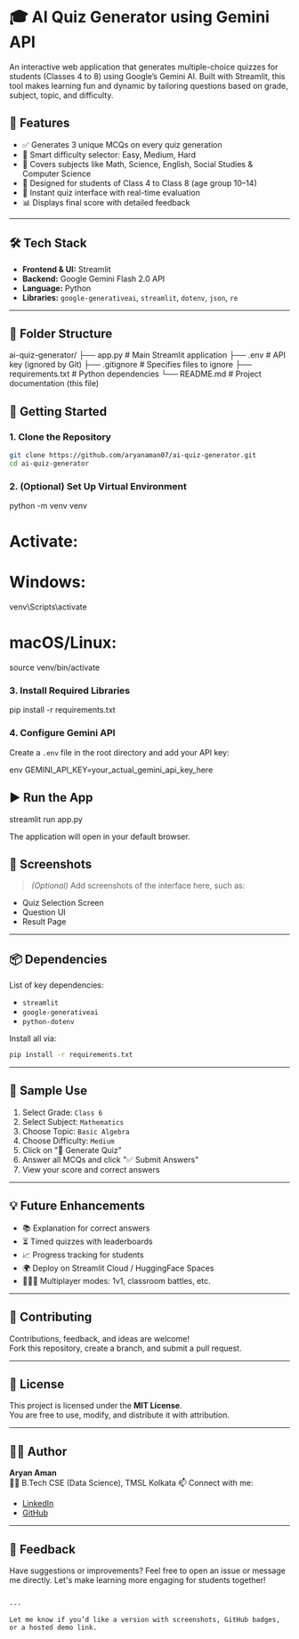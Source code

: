 # 🎓 AI Quiz Generator using Gemini API

An interactive web application that generates multiple-choice quizzes for students (Classes 4 to 8) using Google’s Gemini AI. Built with Streamlit, this tool makes learning fun and dynamic by tailoring questions based on grade, subject, topic, and difficulty.

## 🌟 Features

- ✅ Generates 3 unique MCQs on every quiz generation
- 🧠 Smart difficulty selector: Easy, Medium, Hard
- 🎯 Covers subjects like Math, Science, English, Social Studies & Computer Science
- 🎒 Designed for students of Class 4 to Class 8 (age group 10–14)
- 🚀 Instant quiz interface with real-time evaluation
- 📊 Displays final score with detailed feedback

---

## 🛠️ Tech Stack

- **Frontend & UI:** Streamlit
- **Backend:** Google Gemini Flash 2.0 API
- **Language:** Python
- **Libraries:** `google-generativeai`, `streamlit`, `dotenv`, `json`, `re`

---

## 📁 Folder Structure


ai-quiz-generator/
├── app.py               # Main Streamlit application
├── .env                 # API key (ignored by Git)
├── .gitignore           # Specifies files to ignore
├── requirements.txt     # Python dependencies
└── README.md            # Project documentation (this file)


## 🚀 Getting Started

### 1. Clone the Repository

```bash
git clone https://github.com/aryanaman07/ai-quiz-generator.git
cd ai-quiz-generator
```

### 2. (Optional) Set Up Virtual Environment

python -m venv venv
# Activate:
# Windows:
venv\Scripts\activate
# macOS/Linux:
source venv/bin/activate

### 3. Install Required Libraries

pip install -r requirements.txt

### 4. Configure Gemini API

Create a `.env` file in the root directory and add your API key:

env
GEMINI_API_KEY=your_actual_gemini_api_key_here

## ▶️ Run the App

streamlit run app.py


The application will open in your default browser.



## 📸 Screenshots

> *(Optional)* Add screenshots of the interface here, such as:
- Quiz Selection Screen
- Question UI
- Result Page

---

## 📦 Dependencies

List of key dependencies:

- `streamlit`
- `google-generativeai`
- `python-dotenv`

Install all via:

```bash
pip install -r requirements.txt
```

---

## 🧪 Sample Use

1. Select Grade: `Class 6`
2. Select Subject: `Mathematics`
3. Choose Topic: `Basic Algebra`
4. Choose Difficulty: `Medium`
5. Click on "🚀 Generate Quiz"
6. Answer all MCQs and click "✅ Submit Answers"
7. View your score and correct answers

---

## 💡 Future Enhancements

- 📚 Explanation for correct answers
- ⏳ Timed quizzes with leaderboards
- 📈 Progress tracking for students
- 🌍 Deploy on Streamlit Cloud / HuggingFace Spaces
- 🧑‍🤝‍🧑 Multiplayer modes: 1v1, classroom battles, etc.

---

## 🤝 Contributing

Contributions, feedback, and ideas are welcome!  
Fork this repository, create a branch, and submit a pull request.

---

## 📄 License

This project is licensed under the **MIT License**.  
You are free to use, modify, and distribute it with attribution.

---

## 🙋‍♂️ Author

**Aryan Aman**  
👨‍🎓 B.Tech CSE (Data Science), TMSL Kolkata 
📫 Connect with me:  
- [LinkedIn](https://www.linkedin.com/in/aryan-aman-b3334b270/)  
- [GitHub](https://github.com/aryanaman07)

---

## 💬 Feedback

Have suggestions or improvements? Feel free to open an issue or message me directly. Let's make learning more engaging for students together!
```

---

Let me know if you’d like a version with screenshots, GitHub badges, or a hosted demo link.
